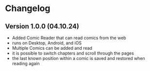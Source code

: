 # Changelog

## Version 1.0.0 (04.10.24)

- Added Comic Reader that can read comics from the web
- runs on Desktop, Android, and iOS
- Multiple Comics can be added and read
- it is possible to switch chapters and scroll through the pages
- the last known position within a comic is saved and restored when reading again